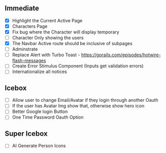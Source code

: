 ## Immediate

- [x] Highlight the Current Active Page
- [x] Characters Page
- [x] Fix bug where the Character will display temporary
- [ ] Character Only showing the users
- [x] The Navbar Active route should be inclusive of subpages
- [ ] Adminstrate
- [ ] Replace Alert with Turbo Toast - https://gorails.com/episodes/hotwire-flash-messages
- [ ] Create Error Stimulus Component (Inputs get validation errors)
- [ ] Internationalize all notices

## Icebox

- [ ] Allow user to change Email/Avatar if they login through another Oauth
- [ ] If the user has Avatar Img show that, otherwise show hero icon
- [ ] Better Google login Button
- [ ] One Time Password Oauth Option

## Super Icebox

- [ ] AI Generate Person Icons
